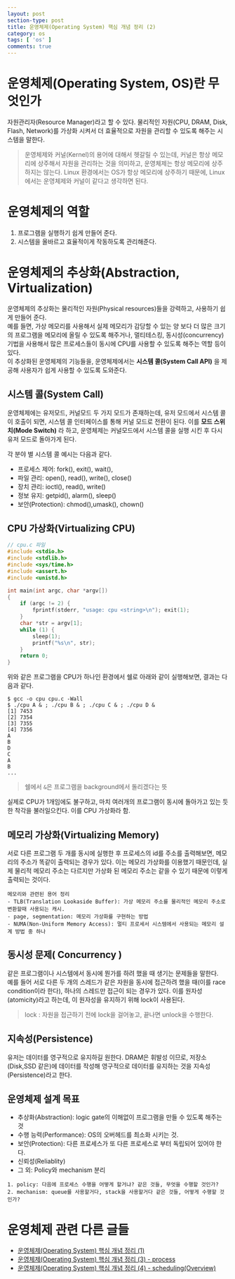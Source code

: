 ```yaml
---
layout: post
section-type: post
title: 운영체제(Operating System) 핵심 개념 정리 (2)
category: os
tags: [ 'os' ]
comments: true
---
```


# 운영체제(Operating System, OS)란 무엇인가

자원관리자(Resource Manager)라고 할 수 있다. 물리적인 자원(CPU, DRAM, Disk, Flash, Network)를 가상화 시켜서 더 효율적으로 자원을 관리할 수 있도록 해주는 시스템을 말한다.

> 운영체제와 커널(Kernel)의 용어에 대해서 헷갈릴 수 있는데, 커널은 항상 메모리에 상주해서 자원을 관리하는 것을 의미하고, 운영체제는 항상 메모리에 상주하지는 않는다. Linux 환경에서는 OS가 항상 메모리에 상주하기 때문에, Linux에서는 운영체제와 커널이 같다고 생각하면 된다.

# 운영체제의 역할

1. 프로그램을 실행하기 쉽게 만들어 준다.
2. 시스템을 올바르고 효율적이게 작동하도록 관리해준다.

# 운영체제의 추상화(Abstraction, Virtualization)

운영체제의 추상화는 물리적인 자원(Physical resources)들을 강력하고, 사용하기 쉽게 만들어 준다.  
예를 들면, 가상 메모리를 사용해서 실제 메모리가 감당할 수 있는 양 보다 더 많은 크기의 프로그램을 메모리에 올릴 수 있도록 해주거나, 멀티테스킹, 동시성(concurrency) 기법을 사용해서 많은 프로세스들이 동시에 CPU를 사용할 수 있도록 해주는 역할 등이 있다.  
이 추상화된 운영체제의 기능들을, 운영체제에서는 **시스템 콜(System Call API)** 을 제공해 사용자가 쉽게 사용할 수 있도록 도와준다.

## 시스템 콜(System Call)

운영체제에는 유저모드, 커널모드 두 가지 모드가 존재하는데, 유저 모드에서 시스템 콜이 호출이 되면, 시스템 콜 인터페이스를 통해 커널 모드로 전환이 된다. 이를 **모드 스위치(Mode Switch)** 라 하고, 운영체제는 커널모드에서 시스템 콜을 실행 시킨 후 다시 유저 모드로 돌아가게 된다.

각 분야 별 시스템 콜 예시는 다음과 같다.

- 프로세스 제어: fork(), exit(), wait(),
- 파일 관리: open(), read(), write(), close()
- 장치 관리: ioctl(), read(), write()
- 정보 유지: getpid(), alarm(), sleep()
- 보안(Protection): chmod(),umask(), chown()

## CPU 가상화(Virtualizing CPU)

``` cpp
// cpu.c 파일
#include <stdio.h>
#include <stdlib.h>
#include <sys/time.h>
#include <assert.h>
#include <unistd.h>

int main(int argc, char *argv[])
{
    if (argc != 2) {
        fprintf(stderr, "usage: cpu <string>\n"); exit(1);
    }
    char *str = argv[1];
    while (1) {
        sleep(1);
        printf("%s\n", str);
    }
    return 0;
}
```

위와 같은 프로그램을 CPU가 하나인 환경에서 쉘로 아래와 같이 실행해보면, 결과는 다음과 같다.

``` shell
$ gcc -o cpu cpu.c -Wall
$ ./cpu A & ; ./cpu B & ; ./cpu C & ; ./cpu D &
[1] 7453
[2] 7354
[3] 7355
[4] 7356
A
B
D
C
A
B
...
```

> 쉘에서 `&`은 프로그램을 background에서 돌리겠다는 뜻

실제로 CPU가 1개임에도 불구하고, 마치 여러개의 프로그램이 동시에 돌아가고 있는 듯한 착각을 불러일으킨다. 이를 CPU 가상화라 함.

## 메모리 가상화(Virtualizing Memory)

서로 다른 프로그램 두 개를 동시에 실행한 후 프로세스의 id를 주소를 출력해보면, 메모리의 주소가 똑같이 출력되는 경우가 있다. 이는 메모리 가상화를 이용했기 때문인데, 실제 물리적 메모리 주소는 다르지만 가상화 된 메모리 주소는 같을 수 있기 때문에 이렇게 출력되는 것이다.

``` text
메모리와 관련된 용어 정리  
- TLB(Translation Lookaside Buffer): 가상 메모리 주소를 물리적인 메모리 주소로 변환할때 사용되는 캐시.
- page, segmentation: 메모리 가상화를 구현하는 방법
- NUMA(Non-Uniform Memory Access): 멀티 프로세서 시스템에서 사용되는 메모리 설계 방법 중 하나
```

## 동시성 문제( Concurrency )

같은 프로그램이나 시스템에서 동시에 뭔가를 하려 했을 때 생기는 문제들을 말한다.  
예를 들어 서로 다른 두 개의 스레드가 같은 자원을 동시에 접근하려 했을 때(이를 race condition이라 한다), 하나의 스레드만 접근이 되는 경우가 있다. 이를 원자성(atomicity)라고 하는데, 이 원자성을 유지하기 위해 lock이 사용된다.

> lock : 자원을 접근하기 전에 lock을 걸어놓고, 끝나면 unlock을 수행한다.

## 지속성(Persistence)

유저는 데이터를 영구적으로 유지하길 원한다. DRAM은 휘발성 이므로, 저장소(Disk,SSD 같은)에 데이터를 작성해 영구적으로 데이터를 유지하는 것을 지속성(Persistence)라고 한다.

## 운영체제 설계 목표

- 추상화(Abstraction): logic gate의 이해없이 프로그램을 만들 수 있도록 해주는 것
- 수행 능력(Performance): OS의 오버헤드를 최소화 시키는 것.
- 보안(Protection): 다른 프로세스가 또 다른 프로세스로 부터 독립되어 있어야 한다.
- 신뢰성(Reliablity)
- 그 외: Policy와 mechanism 분리

``` text
1. policy: 다음에 프로세스 수행을 어떻게 할거냐? 같은 것들, 무엇을 수행할 것인가?
2. mechanism: queue를 사용할거다, stack을 사용할거다 같은 것들, 어떻게 수행할 것인가?
```

# 운영체제 관련 다른 글들

- [운영체제(Operating System) 핵심 개념 정리 (1)](https://wkdtjsgur100.github.io/os-summary)
- [운영체제(Operating System) 핵심 개념 정리 (3) - process](https://wkdtjsgur100.github.io/os-summary-process)
- [운영체제(Operating System) 핵심 개념 정리 (4) - scheduling(Overview)](https://wkdtjsgur100.github.io/scheduling-1)